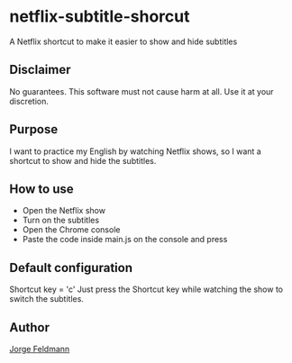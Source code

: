 # netflix-subtitle-shorcut
A Netflix shortcut to make it easier to show and hide subtitles

## Disclaimer
No guarantees. This software must not cause harm at all. Use it at your discretion.

## Purpose
I want to practice my English by watching Netflix shows, so I want a shortcut to show and hide the subtitles.

## How to use
- Open the Netflix show
- Turn on the subtitles
- Open the Chrome console
- Paste the code inside main.js on the console and press <ENTER>

## Default configuration
Shortcut key = 'c'
Just press the Shortcut key while watching the show to switch the subtitles.

## Author
[Jorge Feldmann](https://github.com/jotafeldmann/)
